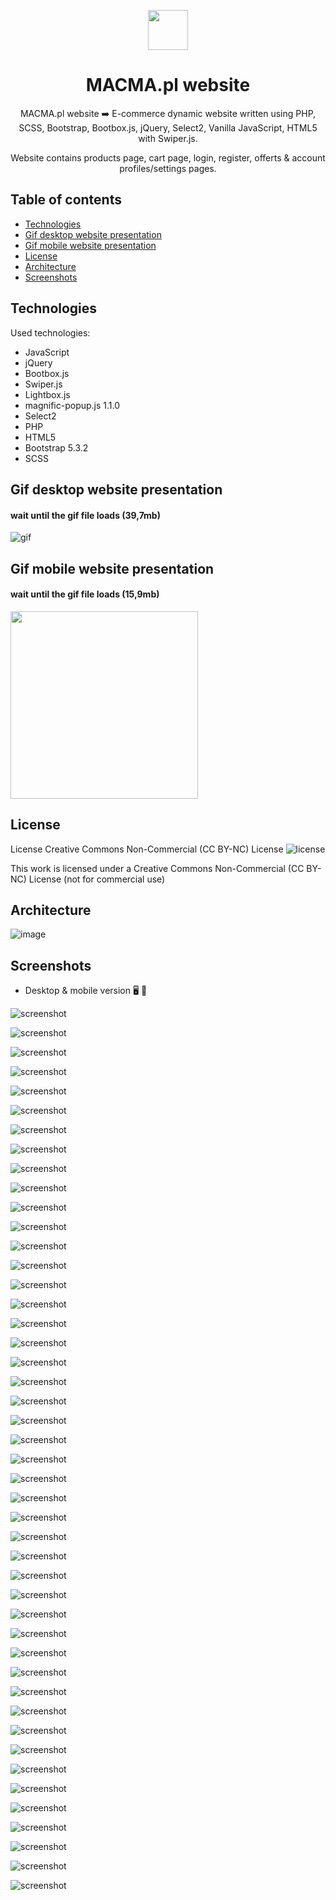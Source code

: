<p align="center">
    <img src="./assets/icons/common/header/macma-logo.svg" height="64"/>
</p>

<h1 align="center">MACMA.pl website</h1>

<p align="center">MACMA.pl website ➡️ E-commerce dynamic website written using PHP, SCSS, Bootstrap, Bootbox.js, jQuery, Select2, Vanilla JavaScript, HTML5 with Swiper.js.</p>
<p align="center">Website contains products page, cart page, login, register, offerts & account profiles/settings pages.</p>

## Table of contents

- [Technologies](#technologies)
- [Gif desktop website presentation](#gif-desktop-website-presentation)
- [Gif mobile website presentation](#gif-mobile-website-presentation)
- [License](#license)
- [Architecture](#architecture)
- [Screenshots](#screenshots)

## Technologies

Used technologies:

- JavaScript
- jQuery
- Bootbox.js
- Swiper.js
- Lightbox.js
- magnific-popup.js 1.1.0
- Select2
- PHP
- HTML5
- Bootstrap 5.3.2
- SCSS

## Gif desktop website presentation

#### wait until the gif file loads (39,7mb)

![gif](./gif/MACMA-desktop.gif)

## Gif mobile website presentation

#### wait until the gif file loads (15,9mb)

<img src="./gif/MACMA-mobile.gif" width="300"/>

## License

License Creative Commons Non-Commercial (CC BY-NC) License ![license](https://mirrors.creativecommons.org/presskit/buttons/88x31/svg/by-nc.svg)

This work is licensed under a Creative Commons Non-Commercial (CC BY-NC) License (not for commercial use)

## Architecture

![image](./screenshots/macma_architecture_image.jpg)

## Screenshots

- Desktop & mobile version :desktop_computer: :iphone:

![screenshot](./screenshots/macma_screenshot_01.jpg)

![screenshot](./screenshots/macma_screenshot_02.jpg)

![screenshot](./screenshots/macma_screenshot_03.jpg)

![screenshot](./screenshots/macma_screenshot_04.jpg)

![screenshot](./screenshots/macma_screenshot_05.jpg)

![screenshot](./screenshots/macma_screenshot_06.jpg)

![screenshot](./screenshots/macma_screenshot_07.jpg)

![screenshot](./screenshots/macma_screenshot_08.jpg)

![screenshot](./screenshots/macma_screenshot_09.jpg)

![screenshot](./screenshots/macma_screenshot_10.jpg)

![screenshot](./screenshots/macma_screenshot_11.jpg)

![screenshot](./screenshots/macma_screenshot_12.jpg)

![screenshot](./screenshots/macma_screenshot_13.jpg)

![screenshot](./screenshots/macma_screenshot_14.jpg)

![screenshot](./screenshots/macma_screenshot_15.jpg)

![screenshot](./screenshots/macma_screenshot_16.jpg)

![screenshot](./screenshots/macma_screenshot_17.jpg)

![screenshot](./screenshots/macma_screenshot_18.jpg)

![screenshot](./screenshots/macma_screenshot_19.jpg)

![screenshot](./screenshots/macma_screenshot_20.jpg)

![screenshot](./screenshots/macma_screenshot_21.jpg)

![screenshot](./screenshots/macma_screenshot_22.jpg)

![screenshot](./screenshots/macma_screenshot_23.jpg)

![screenshot](./screenshots/macma_screenshot_24.jpg)

![screenshot](./screenshots/macma_screenshot_25.jpg)

![screenshot](./screenshots/macma_screenshot_26.jpg)

![screenshot](./screenshots/macma_screenshot_27.jpg)

![screenshot](./screenshots/macma_screenshot_28.jpg)

![screenshot](./screenshots/macma_screenshot_29.jpg)

![screenshot](./screenshots/macma_screenshot_30.jpg)

![screenshot](./screenshots/macma_screenshot_31.jpg)

![screenshot](./screenshots/macma_screenshot_32.jpg)

![screenshot](./screenshots/macma_screenshot_33.jpg)

![screenshot](./screenshots/macma_screenshot_34.jpg)

![screenshot](./screenshots/macma_screenshot_35.jpg)

![screenshot](./screenshots/macma_screenshot_36.jpg)

![screenshot](./screenshots/macma_screenshot_37.jpg)

![screenshot](./screenshots/macma_screenshot_38.jpg)

![screenshot](./screenshots/macma_screenshot_39.jpg)

![screenshot](./screenshots/macma_screenshot_40.jpg)

![screenshot](./screenshots/macma_screenshot_41.jpg)

![screenshot](./screenshots/macma_screenshot_42.jpg)

![screenshot](./screenshots/macma_screenshot_43.jpg)

![screenshot](./screenshots/macma_screenshot_44.jpg)

![screenshot](./screenshots/macma_screenshot_45.jpg)

![screenshot](./screenshots/macma_screenshot_46.jpg)
